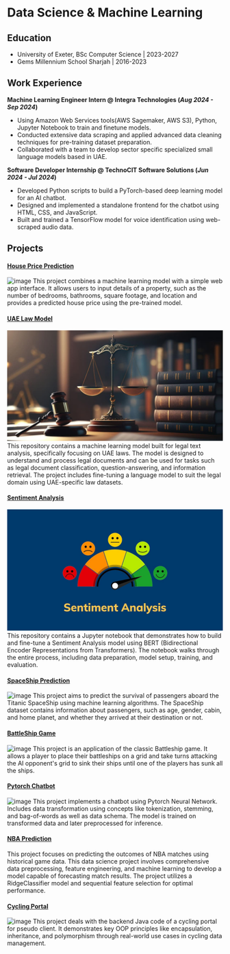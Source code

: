 # Data Science & Machine Learning

## Education
- University of Exeter, BSc Computer Science | 2023-2027
- Gems Millennium School Sharjah | 2016-2023

## Work Experience

**Machine Learning Engineer Intern @ Integra Technologies (_Aug 2024 - Sep 2024_)**
- Using Amazon Web Services tools(AWS Sagemaker, AWS S3), Python, Jupyter Notebook to train and finetune models.
- Conducted extensive data scraping and applied advanced data cleaning techniques for pre-training dataset preparation.
- Collaborated with a team to develop sector specific specialized small language models based in UAE.

 
**Software Developer Internship @ TechnoCIT Software Solutions (_Jun 2024 - Jul 2024_)**
- Developed Python scripts to build a PyTorch-based deep learning model for an AI chatbot.
- Designed and implemented a standalone frontend for the chatbot using HTML, CSS, and JavaScript.
- Built and trained a TensorFlow model for voice identification using web-scraped audio data.





## Projects
#### [House Price Prediction](https://github.com/guhan-tofu/House-price-prediction-2)
![image](https://github.com/user-attachments/assets/401459c3-9dd4-48e7-a3a5-417263e61691) 
This project combines a machine learning model with a simple web app interface. It allows users to input details of a property, such as the number of bedrooms, bathrooms, square footage, and location and provides a predicted house price using the pre-trained model.

#### [UAE Law Model](https://github.com/guhan-tofu/UAE_law_model)
![image](https://raw.githubusercontent.com/guhan-tofu/portfolio/refs/heads/main/mba-after-law-llb.jpg)
This repository contains a machine learning model built for legal text analysis, specifically focusing on UAE laws. The model is designed to understand and process legal documents and can be used for tasks such as legal document classification, question-answering, and information retrieval. The project includes fine-tuning a language model to suit the legal domain using UAE-specific law datasets.

#### [Sentiment Analysis](https://github.com/guhan-tofu/Sentiment-Analysis-Model)
![image](https://raw.githubusercontent.com/guhan-tofu/portfolio/refs/heads/main/maxresdefault.jpg)
This repository contains a Jupyter notebook that demonstrates how to build and fine-tune a Sentiment Analysis model using BERT (Bidirectional Encoder Representations from Transformers). The notebook walks through the entire process, including data preparation, model setup, training, and evaluation.

#### [SpaceShip Prediction](https://github.com/guhan-tofu/SpaceShip)
![image](https://github.com/user-attachments/assets/64bf14b7-b908-4de8-ab0a-1bb9699be13c)
This project aims to predict the survival of passengers aboard the Titanic SpaceShip using machine learning algorithms. The SpaceShip dataset contains information about passengers, such as age, gender, cabin, and home planet, and whether they arrived at their destination or not.

#### [BattleShip Game](https://github.com/guhan-tofu/BattleShip)
![image](https://github.com/user-attachments/assets/e58893a8-6ab7-4098-87ad-182000e2b3bf)
This project is an application of the classic Battleship game. It allows a player to place their battleships on a grid and take turns attacking the AI opponent's grid to sink their ships until one of the players has sunk all the ships.

#### [Pytorch Chatbot](https://github.com/guhan-tofu/ChatBot)
![image](https://github.com/user-attachments/assets/b3beffa1-76b1-41e5-8369-4c29faceeb17)
This project implements a chatbot using Pytorch Neural Network. Includes data transformation using concepts like tokenization, stemming, and bag-of-words as well as data schema. The model is trained on transformed data and later preprocessed for inference.

#### [NBA Prediction](https://github.com/guhan-tofu/NBA-Prediction)
This project focuses on predicting the outcomes of NBA matches using historical game data. This data science project involves comprehensive data preprocessing, feature engineering, and machine learning to develop a model capable of forecasting match results. The project utilizes a RidgeClassifier model and sequential feature selection for optimal performance.

#### [Cycling Portal](https://github.com/yousufaahmed/CyclingProject)
![image](https://github.com/user-attachments/assets/223ef1af-c725-42d1-a8de-bb6c219b1e11)
This project deals with the backend Java code of a cycling portal for pseudo client. It demonstrates key OOP principles like encapsulation, inheritance, and polymorphism through real-world use cases in cycling data management. 
















